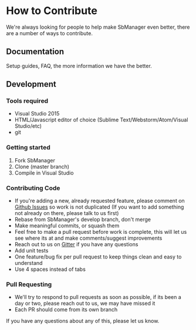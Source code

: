 # How to Contribute #

We're always looking for people to help make SbManager even better, there are a number of ways to contribute.

## Documentation ##
Setup guides, FAQ, the more information we have the better.

## Development ##

### Tools required ###
- Visual Studio 2015
- HTML/Javascript editor of choice (Sublime Text/Webstorm/Atom/Visual Studio/etc)
- git

### Getting started ###

1.  Fork SbManager
2.  Clone (master branch)
3.  Compile in Visual Studio

### Contributing Code ###
- If you're adding a new, already requested feature, please comment on [Github Issues](https://github.com/GlobalX/SbManager/issues "Github Issues") so work is not duplicated (If you want to add something not already on there, please talk to us first)
- Rebase from SbManager's develop branch, don't merge
- Make meaningful commits, or squash them
- Feel free to make a pull request before work is complete, this will let us see where its at and make comments/suggest improvements
- Reach out to us on [Gitter](https://gitter.im/GlobalX/SbManager) if you have any questions
- Add unit tests
- One feature/bug fix per pull request to keep things clean and easy to understand
- Use 4 spaces instead of tabs

### Pull Requesting ###
- We'll try to respond to pull requests as soon as possible, if its been a day or two, please reach out to us, we may have missed it
- Each PR should come from its own branch

If you have any questions about any of this, please let us know.